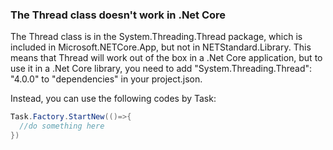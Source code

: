 ### The Thread class doesn't work in .Net Core

The Thread class is in the System.Threading.Thread package, which is included in Microsoft.NETCore.App, but not in NETStandard.Library. This means that Thread will work out of the box in a .Net Core application, but to use it in a .Net Core library, you need to add "System.Threading.Thread": "4.0.0" to "dependencies" in your project.json.

Instead, you can use the following codes by Task:

```csharp
Task.Factory.StartNew(()=>{
  //do something here
})
```
